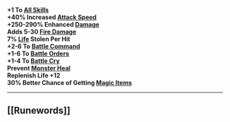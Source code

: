 **+1 To [All Skills](https://diablo.fandom.com/wiki/Skill_points "Skill points")  
+40% Increased [Attack Speed](https://diablo.fandom.com/wiki/Attack_Speed "Attack Speed")  
+250-290% Enhanced [Damage](https://diablo.fandom.com/wiki/Damage "Damage")  
Adds 5-30 [Fire Damage](https://diablo.fandom.com/wiki/Fire_Damage "Fire Damage")  
7% [Life](https://diablo.fandom.com/wiki/Life "Life") Stolen Per Hit  
+2-6 To [Battle Command](https://diablo.fandom.com/wiki/Battle_Command "Battle Command")  
+1-6 To [Battle Orders](https://diablo.fandom.com/wiki/Battle_Orders "Battle Orders")  
+1-4 To [Battle Cry](https://diablo.fandom.com/wiki/Battle_Cry_(Diablo_II) "Battle Cry (Diablo II)")  
Prevent [Monster Heal](https://diablo.fandom.com/wiki/Monster_Heal "Monster Heal")  
Replenish Life +12  
30% Better Chance of Getting [Magic Items](https://diablo.fandom.com/wiki/Magic_Items "Magic Items")**

---
## [[Runewords]]